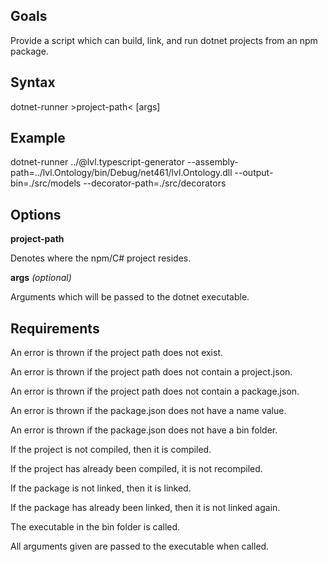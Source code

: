 ﻿## Goals
Provide a script which can build, link, and run dotnet projects from an npm package.


## Syntax
dotnet-runner &gt;project-path&lt; [args]


## Example
dotnet-runner ../@lvl.typescript-generator --assembly-path=../lvl.Ontology/bin/Debug/net461/lvl.Ontology.dll --output-bin=./src/models --decorator-path=./src/decorators


## Options
**project-path**

Denotes where the npm/C# project resides.


**args** *(optional)*

Arguments which will be passed to the dotnet executable.


## Requirements
An error is thrown if the project path does not exist.


An error is thrown if the project path does not contain a project.json.


An error is thrown if the project path does not contain a package.json.


An error is thrown if the package.json does not have a name value.


An error is thrown if the package.json does not have a bin folder.


If the project is not compiled, then it is compiled.


If the project has already been compiled, it is not recompiled.


If the package is not linked, then it is linked.


If the package has already been linked, then it is not linked again.


The executable in the bin folder is called.


All arguments given are passed to the executable when called.
